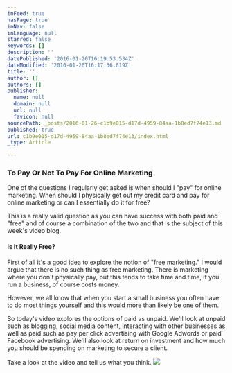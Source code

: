 ```yaml
---
inFeed: true
hasPage: true
inNav: false
inLanguage: null
starred: false
keywords: []
description: ''
datePublished: '2016-01-26T16:19:53.534Z'
dateModified: '2016-01-26T16:17:36.619Z'
title: ''
author: []
authors: []
publisher:
  name: null
  domain: null
  url: null
  favicon: null
sourcePath: _posts/2016-01-26-c1b9e015-d17d-4959-84aa-1b8ed7f74e13.md
published: true
url: c1b9e015-d17d-4959-84aa-1b8ed7f74e13/index.html
_type: Article

---
```

### To Pay Or Not To Pay For Online Marketing

One of the questions I regularly get asked is when should I "pay" for online marketing. When should I physically get out my credit card and pay for online marketing or can I essentially do it for free?

This is a really valid question as you can have success with both paid and "free" and of course a combination of the two and that is the subject of this week's video blog.

#### Is It Really Free?

First of all it's a good idea to explore the notion of "free marketing." I would argue that there is no such thing as free marketing. There is marketing where you don't physically pay, but this tends to take time and time, if you run a business, of course costs money.

However, we all know that when you start a small business you often have to do most things yourself and this would more than likely be one of them.

So today's video explores the options of paid vs unpaid. We'll look at unpaid such as blogging, social media content, interacting with other businesses as well as paid such as pay per click advertising with Google Adwords or paid Facebook advertising. We'll also look at return on investment and how much you should be spending on marketing to secure a client.

Take a look at the video and tell us what you think.
![](https://the-grid-user-content.s3-us-west-2.amazonaws.com/f607ff65-d86d-4ca2-8bae-41e16f7f7774.jpg)